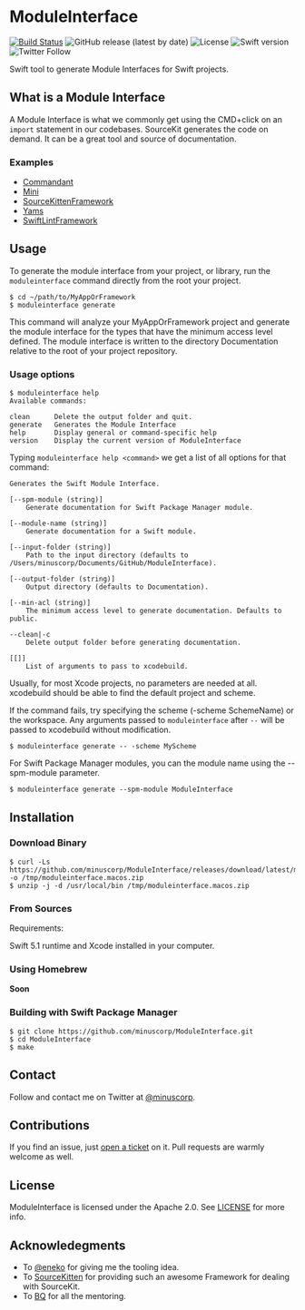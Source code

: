 # ModuleInterface
[![Build Status](https://travis-ci.org/minuscorp/ModuleInterface.svg?branch=master)](https://travis-ci.org/minuscorp/ModuleInterface)
![GitHub release (latest by date)](https://img.shields.io/github/v/release/minuscorp/ModuleInterface)
![License](https://img.shields.io/static/v1?label=License&message=Apache&color=blue)
![Swift version](https://img.shields.io/badge/Swift-5.1-orange)
![Twitter Follow](https://img.shields.io/twitter/follow/minuscorp?style=social)

Swift tool to generate Module Interfaces for Swift projects.

## What is a Module Interface

A Module Interface is what we commonly get using the CMD+click on an `import` statement in our codebases. SourceKit generates the code on demand. It can be a great tool and source of documentation.

### Examples

* [Commandant](Examples/Commandant.swift)
* [Mini](Examples/Mini.swift)
* [SourceKittenFramework](Examples/SourceKittenFramework.swift)
* [Yams](Examples/Yams.swift)
* [SwiftLintFramework](Examples/SwiftLintFramework.swift)

## Usage

To generate the module interface from your project, or library, run the `moduleinterface` command directly from the root your project.

```
$ cd ~/path/to/MyAppOrFramework
$ moduleinterface generate
```

This command will analyze your MyAppOrFramework project and generate the module interface for the types that have the minimum access level defined. The module interface is written to the directory Documentation relative to the root of your project repository.

### Usage options

```
$ moduleinterface help
Available commands:

clean      Delete the output folder and quit.
generate   Generates the Module Interface
help       Display general or command-specific help
version    Display the current version of ModuleInterface
```

Typing `moduleinterface help <command>` we get a list of all options for that command:

```
Generates the Swift Module Interface.

[--spm-module (string)]
	Generate documentation for Swift Package Manager module.

[--module-name (string)]
	Generate documentation for a Swift module.

[--input-folder (string)]
	Path to the input directory (defaults to /Users/minuscorp/Documents/GitHub/ModuleInterface).

[--output-folder (string)]
	Output directory (defaults to Documentation).

[--min-acl (string)]
	The minimum access level to generate documentation. Defaults to public.

--clean|-c
	Delete output folder before generating documentation.

[[]]
	List of arguments to pass to xcodebuild.
```

Usually, for most Xcode projects, no parameters are needed at all. xcodebuild should be able to find the default project and scheme.

If the command fails, try specifying the scheme (-scheme SchemeName) or the workspace. Any arguments passed to `moduleinterface` after `--` will be passed to xcodebuild without modification.

`$ moduleinterface generate -- -scheme MyScheme`

For Swift Package Manager modules, you can the module name using the --spm-module parameter.

`$ moduleinterface generate --spm-module ModuleInterface`

## Installation

### Download Binary

```
$ curl -Ls https://github.com/minuscorp/ModuleInterface/releases/download/latest/moduleinterface.macos.zip -o /tmp/moduleinterface.macos.zip
$ unzip -j -d /usr/local/bin /tmp/moduleinterface.macos.zip 
```

### From Sources
Requirements:

Swift 5.1 runtime and Xcode installed in your computer.

### Using Homebrew

**Soon**

### Building with Swift Package Manager

```
$ git clone https://github.com/minuscorp/ModuleInterface.git
$ cd ModuleInterface
$ make
```

## Contact

Follow and contact me on Twitter at [@minuscorp](https://twitter.com/minuscorp).

## Contributions

If you find an issue, just [open a ticket](https://github.com/minuscorp/ModuleInterface/issues/new) on it. Pull requests are warmly welcome as well.

## License

ModuleInterface is licensed under the Apache 2.0. See [LICENSE](https://github.com/minuscorp/ModuleInterface/blob/master/LICENSE) for more info.

## Acknowledegments

- To [@eneko](https://twitter.com/eneko) for giving me the tooling idea.
- To [SourceKitten](https://github.com/jpsim/SourceKitten) for providing such an awesome Framework for dealing with SourceKit.
- To [BQ](https://github.com/bq) for all the mentoring.

